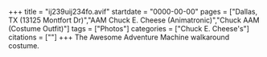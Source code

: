 +++
title = "ij239uij234fo.avif"
startdate = "0000-00-00"
pages = ["Dallas, TX (13125 Montfort Dr)","AAM Chuck E. Cheese (Animatronic)","Chuck AAM (Costume Outfit)"]
tags = ["Photos"]
categories = ["Chuck E. Cheese's"]
citations = [""]
+++
The Awesome Adventure Machine walkaround costume.
